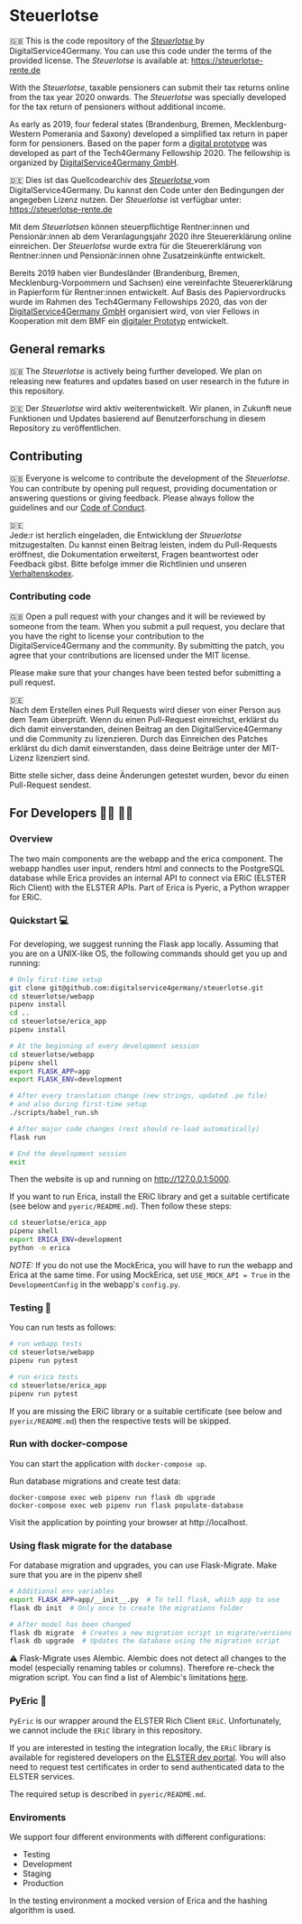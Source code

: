 # Steuerlotse

🇬🇧 This is the code repository of the [_Steuerlotse_ ](https://steuerlotse-rente.de) by DigitalService4Germany.
You can use this code under the terms of the provided license.
The _Steuerlotse_ is available at: https://steuerlotse-rente.de

With the _Steuerlotse_, taxable pensioners can submit their tax returns online from the tax year 2020 onwards. 
The _Steuerlotse_ was specially developed for the tax return of pensioners without additional income.

As early as 2019, four federal states (Brandenburg, Bremen, Mecklenburg-Western Pomerania and Saxony) developed 
a simplified tax return in paper form for pensioners. Based on the paper form a 
[digital prototype](https://github.com/tech4germany/steuerlotse) was developed as part of the Tech4Germany Fellowship 
2020. The fellowship is organized by [DigitalService4Germany GmbH](https://digitalservice4germany.com).

🇩🇪 Dies ist das Quellcodearchiv des [_Steuerlotse_ ](https://steuerlotse-rente.de) vom DigitalService4Germany.
Du kannst den Code unter den Bedingungen der angegeben Lizenz nutzen.
Der _Steuerlotse_ ist verfügbar unter: https://steuerlotse-rente.de

Mit dem _Steuerlotsen_ können steuerpflichtige Rentner:innen und Pensionär:innen ab dem Veranlagungsjahr 2020 ihre 
Steuererklärung online einreichen. Der _Steuerlotse_ wurde extra für die Steuererklärung von Rentner:innen und 
Pensionär:innen ohne Zusatzeinkünfte entwickelt. 

Bereits 2019 haben vier Bundesländer (Brandenburg, Bremen, Mecklenburg-Vorpommern und Sachsen) eine vereinfachte 
Steuererklärung in Papierform für Rentner:innen entwickelt. Auf Basis des Papiervordrucks wurde im Rahmen des 
Tech4Germany Fellowships 2020, das von der [DigitalService4Germany GmbH](https://digitalservice4germany.com) 
organisiert wird, von vier Fellows in Kooperation mit dem BMF ein 
[digitaler Prototyp](https://github.com/tech4germany/steuerlotse) entwickelt.

## General remarks

🇬🇧
The _Steuerlotse_ is actively being further developed. We plan on releasing new features and updates based on user 
research in the future in this repository.

🇩🇪
Der _Steuerlotse_ wird aktiv weiterentwickelt. Wir planen, in Zukunft neue Funktionen und Updates basierend auf 
Benutzerforschung in diesem Repository zu veröffentlichen.

## Contributing

🇬🇧
Everyone is welcome to contribute the development of the _Steuerlotse_. You can contribute by opening pull request, 
providing documentation or answering questions or giving feedback. Please always follow the guidelines and our 
[Code of Conduct](CODE_OF_CONDUCT.md).

🇩🇪  
Jede:r ist herzlich eingeladen, die Entwicklung der _Steuerlotse_ mitzugestalten. Du kannst einen Beitrag leisten, 
indem du Pull-Requests eröffnest, die Dokumentation erweiterst, Fragen beantwortest oder Feedback gibst. 
Bitte befolge immer die Richtlinien und unseren [Verhaltenskodex](CODE_OF_CONDUCT_DE.md). 

### Contributing code
🇬🇧 
Open a pull request with your changes and it will be reviewed by someone from the team. When you submit a pull request, 
you declare that you have the right to license your contribution to the DigitalService4Germany and the community. 
By submitting the patch, you agree that your contributions are licensed under the MIT license.

Please make sure that your changes have been tested befor submitting a pull request.

🇩🇪  
Nach dem Erstellen eines Pull Requests wird dieser von einer Person aus dem Team überprüft. Wenn du einen Pull-Request 
einreichst, erklärst du dich damit einverstanden, deinen Beitrag an den DigitalService4Germany und die Community zu 
lizenzieren. Durch das Einreichen des Patches erklärst du dich damit einverstanden, dass deine Beiträge unter der 
MIT-Lizenz lizenziert sind.

Bitte stelle sicher, dass deine Änderungen getestet wurden, bevor du einen Pull-Request sendest.

## For Developers 👩‍💻 👨‍💻

### Overview
The two main components are the webapp and the erica component. The webapp handles user input, renders html and connects
to the PostgreSQL database while Erica provides an internal API to connect via ERiC (ELSTER Rich Client) with the 
ELSTER APIs. Part of Erica is Pyeric, a Python wrapper for ERiC.

### Quickstart 💻

For developing, we suggest running the Flask app locally. Assuming that you are on a UNIX-like OS, the following 
commands should get you up and running:

```bash
# Only first-time setup
git clone git@github.com:digitalservice4germany/steuerlotse.git
cd steuerlotse/webapp
pipenv install
cd ..
cd steuerlotse/erica_app
pipenv install

# At the beginning of every development session
cd steuerlotse/webapp
pipenv shell 
export FLASK_APP=app
export FLASK_ENV=development

# After every translation change (new strings, updated .po file)
# and also during first-time setup
./scripts/babel_run.sh

# After major code changes (rest should re-load automatically)
flask run

# End the development session
exit
```

Then the website is up and running on http://127.0.0.1:5000.

If you want to run Erica, install the ERiC library and get a suitable certificate (see below and `pyeric/README.md`). 
Then follow these steps:
```bash
cd steuerlotse/erica_app
pipenv shell
export ERICA_ENV=development
python -m erica 
```
_NOTE:_ If you do not use the MockErica, you will have to run the webapp and Erica at the same time.
For using MockErica, set `USE_MOCK_API = True` in the `DevelopmentConfig` in the webapp's `config.py`.

### Testing 📃

You can run tests as follows:
```bash
# run webapp tests
cd steuerlotse/webapp
pipenv run pytest

# run erica tests
cd steuerlotse/erica_app
pipenv run pytest
```

If you are missing the ERiC library or a suitable certificate (see below and `pyeric/README.md`) then the respective 
tests will be skipped.

<!-- I would propose to keep the information about quick starting the process in here and maybe adapt it a little like 
so:
    - Quick Start
        - Install everything
        - Run Web App / Run Erica
    - Using Docker
    - Run it locally
        - Normal (git clone Befehl anpassen
        - Tests -> can run independently

    - <Known issues>
!-->
### Run with docker-compose

You can start the application with `docker-compose up`.

Run database migrations and create test data:
```
docker-compose exec web pipenv run flask db upgrade
docker-compose exec web pipenv run flask populate-database
```

Visit the application by pointing your browser at http://localhost.

### Using flask migrate for the database
For database migration and upgrades, you can use Flask-Migrate. Make sure that you are in the pipenv shell
````bash
# Additional env variables
export FLASK_APP=app/__init__.py  # To tell flask, which app to use
flask db init  # Only once to create the migrations folder

# After model has been changed
flask db migrate  # Creates a new migration script in migrate/versions
flask db upgrade  # Updates the database using the migration script
````
⚠️ Flask-Migrate uses Alembic. Alembic does not detect all changes to the model (especially renaming tables or columns).
Therefore re-check the migration script. You can find a list of Alembic's limitations 
[here](http://alembic.zzzcomputing.com/en/latest/autogenerate.html#what-does-autogenerate-detect-and-what-does-it-not-detect).

### PyEric 🐍

`PyEric` is our wrapper around the ELSTER Rich Client `ERiC`.
Unfortunately, we cannot include the `ERiC` library in this repository.

If you are interested in testing the integration locally, the `ERiC` library is available for registered developers
on the [ELSTER dev portal](https://www.elster.de/elsterweb/infoseite/entwickler).
You will also need to request test certificates in order to send authenticated data to the ELSTER services.

The required setup is described in `pyeric/README.md`.

### Enviroments
We support four different environments with different configurations:
- Testing
- Development
- Staging
- Production

In the testing environment a mocked version of Erica and the hashing algorithm is used.

